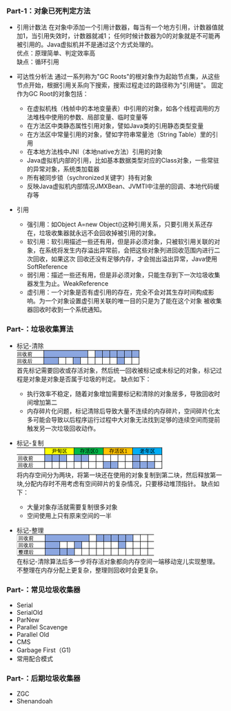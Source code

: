 ### Part-1：对象已死判定方法
- 引用计数法
在对象中添加一个引用计数器，每当有一个地方引用，计数器值就加1，当引用失效时，计数器就减1；
任何时候计数器为0的对象就是不可能再被引用的。Java虚拟机并不是通过这个方式处理的。
<br/>优点：原理简单、判定效率高
<br/>缺点：循环引用

- 可达性分析法
通过一系列称为"GC Roots"的根对象作为起始节点集，从这些节点开始，根据引用关系向下搜索，搜索过程走过的路径称为"引用链"。
固定作为GC Root的对象包括：
    - 在虚拟机栈（栈帧中的本地变量表）中引用的对象，如各个线程调用的方法堆栈中使用的参数、局部变量、临时变量等
    - 在方法区中类静态属性引用对象，譬如Java类的引用静态类型变量
    - 在方法区中常量引用的对象，譬如字符串常量池（String Table）里的引用
    - 在本地方法栈中JNI（本地native方法）引用的对象
    - Java虚拟机内部的引用，比如基本数据类型对应的Class对象，一些常驻的异常对象，系统类加载器
    - 所有被同步锁（sychronized关键字）持有对象
    - 反映Java虚拟机内部情况JMXBean、JVMTI中注册的回调、本地代码缓存等
- 引用
    - 强引用：如Object A=new Object()这种引用关系，只要引用关系还存在，垃圾收集器就永远不会回收掉被引用的对象。
    - 软引用：软引用描述一些还有用，但是非必须对象，只被软引用关联的对象，在系统将发生内存溢出异常前，会把这些对象列进回收范围内进行二次回收，如果这次
    回收还没有足够内存，才会抛出溢出异常，Java使用SoftReference
    - 弱引用：描述一些还有用，但是非必须对象，只能生存到下一次垃圾收集器发生为止。WeakReference
    - 虚引用：一个对象是否有虚引用的存在，完全不会对其生存时间构成影响。为一个对象设置虚引用关联的唯一目的只是为了能在这个对象
    被收集器回收时收到一个系统通知。
### Part-：垃圾收集算法
- 标记-清除<br/>
![标记-清除](./assert/JVM标记-清除算法.png)
<br/>首先标记需要回收或存活对象，然后统一回收被标记或未标记的对象，标记过程是对象是对象是否属于垃圾的判定。
缺点如下：
   - 执行效率不稳定，随着对象增加需要标记和清除的对象居多，导致回收时间增加第二
   - 内存碎片化问题，标记清除后导致大量不连续的内存碎片，空间碎片化太多可能会导致以后程序运行过程中大对象无法找到足够的连续空间而提前触发另一次垃圾回收动作。

- 标记-复制<br/>
![标记-复制](./assert/JVM标记复制算法.png)
<br/>将内存空间分为两块，将第一块还在使用的对象复制到第二块，然后释放第一块,分配内存时不用考虑有空间碎片的复杂情况，只要移动堆顶指针。
缺点如下：
    - 大量对象存活就需要复制很多对象
    - 空间使用上只有原来空间的一半

- 标记-整理<br/>
![标记-整理](./assert/JVM标记-整理算法.png)
<br/>在标记-清除算法后多一步将存活对象都向内存空间一端移动宠儿实现整理。不整理在内存分配上更复杂，整理则回收时会更复杂。

### Part-：常见垃圾收集器
- Serial
- SerialOld
- ParNew
- Parallel Scavenge
- Parallel Old
- CMS
- Garbage First（G1)
- 常用配合模式
### Part-：后期垃圾收集器
- ZGC
- Shenandoah